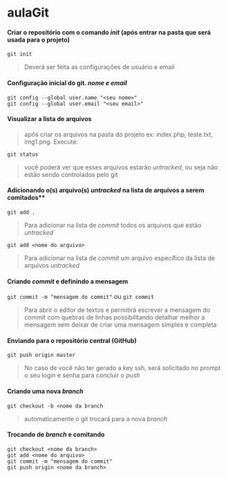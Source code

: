 # aulaGit

#### Criar o repositório com o comando _init_ (após entrar na pasta que será usada para o projeto)
`git init`
> Deverá ser feita as configurações de usuário e email

#### Configuração inicial do git. *nome e email*
```
git config --global user.name "<seu nome>"
git config --global user.email "<seu email>"
```


#### Visualizar a lista de arquivos
> após criar os arquivos na pasta do projeto ex: index.php, teste.txt, img1.png. Execute:

`git status`
> você poderá ver que esses arquivos estarão _untracked_, ou seja não estão sendo controlados pelo git


#### Adicionando o(s) arquivo(s) _untracked_ na lista de arquivos a serem comitados**

`git add . ` 
> Para adicionar na lista de _commit_ todos os arquivos que estão _untracked_

`git add <nome do arquivo>`
> Para adicionar na lista de _commit_ um arquivo específico da lista de arquivos _untracked_


#### Criando _commit_ e definindo a mensagem
`git commit -m "mensagem do commit"`
ou
`git commit` 
> Para abrir o editor de textos e permitirá escrever a mensagem do commit com quebras de linhas possibilitando detalhar melhor a mensagem sem deixar de criar uma mensagem simples e completa 


#### Enviando para o repositório central (GitHub)
`git push origin master`
> No caso de você não ter gerado a key ssh, será solicitado no prompt o seu login e senha para concluir o _push_


#### Criando uma nova _branch_
`git checkout -b <nome da branch`
> automaticamente o git trocará para a nova _branch_


#### Trocando de _branch_ e comitando
```
git checkout <nome da branch>
git add <nome do arquivo>
git commit -m "mensagem do commit"
git push origin <nome da branch>
```




